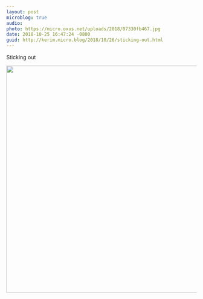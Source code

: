 ```yaml
---
layout: post
microblog: true
audio: 
photo: https://micro.oxus.net/uploads/2018/07330fb467.jpg
date: 2018-10-25 16:47:24 -0800
guid: http://kerim.micro.blog/2018/10/26/sticking-out.html
---
```

Sticking out

<img src="https://micro.oxus.net/uploads/2018/07330fb467.jpg" width="600" height="600" />

